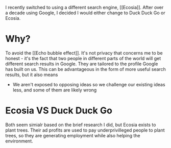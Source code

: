 I recently switched to using a different search engine, [[Ecosia]].
After over a decade using Google, I decided I would either change to Duck Duck Go or Ecosia.

# Why?
To avoid the [[Echo bubble effect]].
It's not privacy that concerns me to be honest - it's the fact that two people in different parts of the world will get different search results in Google. They are tailored to the profile Google has built on us. This can be advantageous in the form of more useful search results, but it also means
- We aren't exposed to opposing ideas so we challenge our existing ideas less, and some of them are likely wrong


# Ecosia VS Duck Duck Go
Both seem simialr based on the brief research I did, but Ecosia exists to plant trees. Their ad profits are used to pay underprivilleged people to plant trees, so they are generating employment while also helping the environment. 
